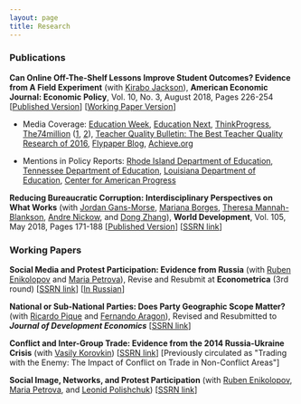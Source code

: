 ```yaml
---
layout: page
title: Research
---
```

### Publications

**Can Online Off-The-Shelf Lessons Improve Student Outcomes? Evidence from A Field Experiment** (with [Kirabo Jackson](https://works.bepress.com/c_kirabo_jackson/)), **American Economic Journal: Economic Policy**, Vol. 10, No. 3, August 2018, Pages 226-254
[[Published Version](https://www.aeaweb.org/articles?id=10.1257/pol.20170211)]
[[Working Paper Version](assets/AEJ_revised_version.pdf)]

* Media Coverage: [Education Week](http://blogs.edweek.org/edweek/curriculum/2016/07/study_give_teachers_lesson_plans_not_professional_development.html?_ga=1.70657623.674026287.1468278369&cmp=SOC-SHR-twitter), [Education Next](https://www.educationnext.org/in-the-news-give-weak-teachers-good-lesson-plans-not-professional-development/), [ThinkProgress](https://thinkprogress.org/its-the-classroom-stupid-education-reform-needs-to-focus-on-teaching-and-learning-c5f67457ba7c/), [The74million](https://www.the74million.org/) ([1](https://www.the74million.org/article/the-74-interview-kirabo-jackson-on-the-importance-of-school-spending-soft-skills-and-teacher-quality/), [2](https://www.the74million.org/article/mcdougald-weisskirk-want-all-students-to-learn-make-sure-their-teachers-get-great-content-for-their-classrooms/)), [Teacher Quality Bulletin: The Best Teacher Quality Research of 2016](https://www.nctq.org/blog/The-best-teacher-quality-research-of-2016!), [Flypaper Blog](https://fordhaminstitute.org/national/commentary/can-online-lesson-plans-simplify-teaching), [Achieve.org](https://www.achieve.org/files/IMResearch2.0.pdf)

* Mentions in Policy Reports: [Rhode Island Department of Education](https://www.ride.ri.gov/Portals/0/Uploads/Documents/Instruction-and-Assessment-World-Class-Standards/Curriculum/Curriculum%20Data%20Slides_public_final.pdf), [Tennessee Department of Education](https://www.tn.gov/content/dam/tn/stateboardofeducation/documents/sbe_workshop_january_25_2018/1-25-18%20Read%20to%20be%20Ready%20Update.pdf), [Louisiana Department of Education](https://www.louisianabelieves.com/docs/default-source/teacher-toolbox-resources/2017-pd-planning-guide-(fillable).pdf?sfvrsn=8), [Center for American Progress](https://www.americanprogress.org/issues/education-k-12/reports/2018/08/29/454705/curriculum-reform-nations-largest-school-districts/)

**Reducing Bureaucratic Corruption: Interdisciplinary Perspectives on What Works** (with [Jordan Gans-Morse](http://faculty.wcas.northwestern.edu/~jlg562/index.html), [Mariana Borges](https://www.marianaborges.info), [Theresa Mannah-Blankson](http://blogs.umass.edu/towusuda/), [Andre Nickow](https://scholar.google.com/citations?user=suy4wDQAAAAJ&hl=en), and [Dong Zhang](https://sites.google.com/site/poliscidongzhang/)), **World Development**, Vol. 105, May 2018, Pages 171-188
[[Published Version](https://www.sciencedirect.com/science/article/pii/S0305750X17304084)]
[[SSRN link](https://papers.ssrn.com/sol3/papers.cfm?abstract_id=2930520)]

### Working Papers

**Social Media and Protest Participation: Evidence from Russia** (with [Ruben Enikolopov](https://sites.google.com/site/rubenenikolopov/) and [Maria Petrova](https://sites.google.com/site/mariapetrovaphd/)), Revise and Resubmit at **Econometrica** (3rd round) [[SSRN link](https://papers.ssrn.com/abstract=2696236)] [[In Russian](https://cyberleninka.ru/article/n/sotsialnye-media-i-politicheskie-protesty)]

**National or Sub-National Parties: Does Party Geographic Scope Matter?** (with [Ricardo Pique](https://sites.google.com/site/piquericardo/home) and [Fernando Aragon](https://sites.google.com/view/fernandoaragon/home)), Revised and Resubmitted to ***Journal of Development Economics*** [[SSRN link](https://papers.ssrn.com/sol3/papers.cfm?abstract_id=2996172)]

**Conflict and Inter-Group Trade: Evidence from the 2014 Russia-Ukraine Crisis** (with [Vasily Korovkin](https://sites.google.com/site/vaskorovkin/))
[[SSRN link](https://papers.ssrn.com/sol3/papers.cfm?abstract_id=3397276)] [Previously circulated as "Trading with the Enemy: The Impact of Conflict on Trade in Non-Conflict Areas"]

**Social Image, Networks, and Protest Participation** (with [Ruben Enikolopov](https://sites.google.com/site/rubenenikolopov/), [Maria Petrova](https://sites.google.com/site/mariapetrovaphd/), and [Leonid Polishchuk](https://www.hse.ru/en/org/persons/65104))
[[SSRN link](https://papers.ssrn.com/sol3/papers.cfm?abstract_id=2940171)]
